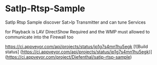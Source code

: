 SatIp-Rtsp-Sample
=================

SatIp Rtsp Sample discover Sat>Ip Transmitter and can tune Services

for Playback is LAV DirectShow Required and the WMP must allowed to communicate into the Firewall too

https://ci.appveyor.com/api/projects/status/jp1g7s4mn1hu5egk
[![Build status]
(https://ci.appveyor.com/api/projects/status/jp1g7s4mn1hu5egk)]
(https://ci.appveyor.com/project/Diefenthal/satip-rtsp-sample)
